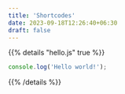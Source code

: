 ```yaml
---
title: 'Shortcodes'
date: 2023-09-18T12:26:40+06:30
draft: false
---
```


{{% details "hello.js" true %}}

```js
console.log('Hello world!');
```

{{% /details %}}
